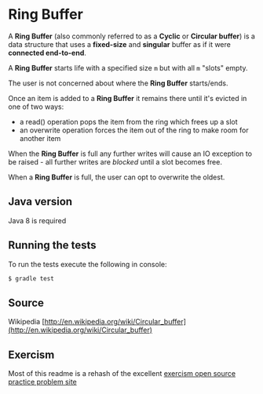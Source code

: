 # Ring Buffer

A **Ring Buffer** (also commonly referred to as a **Cyclic** or **Circular buffer**) is a data
structure that uses a **fixed-size** and **singular** buffer as if it were **connected end-to-end**.

A **Ring Buffer** starts life with a specified size <code>m</code> but with all <code>m</code> "slots" empty.

The user is not concerned about where the **Ring Buffer** starts/ends.

Once an item is added to a **Ring Buffer** it remains there until it's evicted in one of two ways:
* a read() operation pops the item from the ring which frees up a slot
* an overwrite operation forces the item out of the ring to make room for another item

When the **Ring Buffer** is full any further writes will cause an IO exception to be raised - all further writes are *blocked* until a slot becomes free.

When a **Ring Buffer** is full, the user can opt to overwrite the oldest.

## Java version

Java 8 is required



## Running the tests

To run the tests execute the following in console:

```sh
$ gradle test
```



## Source

Wikipedia [http://en.wikipedia.org/wiki/Circular_buffer](http://en.wikipedia.org/wiki/Circular_buffer)


## Exercism

Most of this readme is a rehash of the excellent [exercism open source practice problem site](http://exercism.io/exercises/java/circular-buffer/readme)

